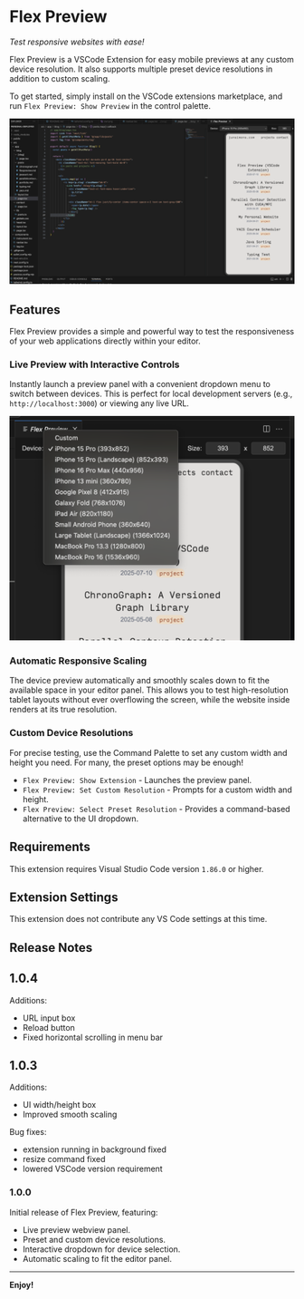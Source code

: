 # Flex Preview

*Test responsive websites with ease!*

Flex Preview is a VSCode Extension for easy mobile previews at any custom device resolution. It also supports multiple preset device resolutions in addition to custom scaling. 

To get started, simply install on the VSCode extensions marketplace, and run `Flex Preview: Show Preview` in the control palette.

![Interactive Device Dropdown](images/overview.png)

## Features

Flex Preview provides a simple and powerful way to test the responsiveness of your web applications directly within your editor.

### Live Preview with Interactive Controls

Instantly launch a preview panel with a convenient dropdown menu to switch between devices. This is perfect for local development servers (e.g., `http://localhost:3000`) or viewing any live URL.

![Interactive Device Dropdown](images/dropdown.png)

### Automatic Responsive Scaling

The device preview automatically and smoothly scales down to fit the available space in your editor panel. This allows you to test high-resolution tablet layouts without ever overflowing the screen, while the website inside renders at its true resolution.

### Custom Device Resolutions

For precise testing, use the Command Palette to set any custom width and height you need.  For many, the preset options may be enough!
- `Flex Preview: Show Extension` - Launches the preview panel.
- `Flex Preview: Set Custom Resolution` - Prompts for a custom width and height.
- `Flex Preview: Select Preset Resolution` - Provides a command-based alternative to the UI dropdown.

## Requirements

This extension requires Visual Studio Code version `1.86.0` or higher.

## Extension Settings

This extension does not contribute any VS Code settings at this time.

## Release Notes

## 1.0.4

Additions:
* URL input box
* Reload button
* Fixed horizontal scrolling in menu bar

## 1.0.3

Additions:
* UI width/height box
* Improved smooth scaling

Bug fixes:
* extension running in background fixed
* resize command fixed
* lowered VSCode version requirement

### 1.0.0

Initial release of Flex Preview, featuring:
* Live preview webview panel.
* Preset and custom device resolutions.
* Interactive dropdown for device selection.
* Automatic scaling to fit the editor panel.

---

**Enjoy!**